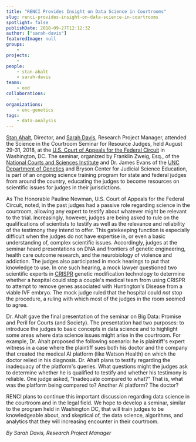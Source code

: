 ```yaml
---
title: "RENCI Provides Insight on Data Science in Courtrooms"
slug: renci-provides-insight-on-data-science-in-courtrooms
spotlight: false
publishDate: 2018-09-27T12:12:32
author: ["sarah-davis"]
featuredImage: null
groups:
    - 
projects:
    - 
people:
    - stan-ahalt
    - sarah-davis
teams: 
    - ood
collaborations:
    - 
organizations:
    - unc-genetics
tags:
    - data-analysis
---
```


[Stan Ahalt](/people/stan-ahalt), Director, and [Sarah Davis](/people/sarah-davis), Research Project Manager, attended the Science in the Courtroom Seminar for Resource Judges, held August 29-31, 2018, at the [U.S. Court of Appeals for the Federal Circuit](http://www.cafc.uscourts.gov/) in Washington, DC. The seminar, organized by Franklin Zweig, Esq., of the [National Courts and Sciences Institute](https://www.courtsandsciences.org/) and Dr. James Evans of the [UNC Department of Genetics](http://www.med.unc.edu/genetics) and Bryson Center for Judicial Science Education, is part of an ongoing science training program for state and federal judges from around the country, educating the judges to become resources on scientific issues for judges in their jurisdictions.

As The Honorable Pauline Newman, U.S. Court of Appeals for the Federal Circuit, noted, in the past judges had a passive role regarding science in the courtroom, allowing any expert to testify about whatever might be relevant to the trial. Increasingly, however, judges are being asked to rule on the qualifications of scientists to testify as well as the relevance and reliability of the testimony they intend to offer. This gatekeeping function is especially difficult when the judges do not have expertise in, or even a basic understanding of, complex scientific issues. Accordingly, judges at the seminar heard presentations on DNA and frontiers of genetic engineering, health care outcome research, and the neurobiology of violence and addiction. The judges also participated in mock hearings to put that knowledge to use. In one such hearing, a mock lawyer questioned two scientific experts in [CRISPR](https://www.broadinstitute.org/what-broad/areas-focus/project-spotlight/questions-and-answers-about-crispr) genetic modification technology to determine whether a hospital could stop a couple's medical team from using CRISPR to attempt to remove genes associated with Huntington's Disease from a viable IVF embryo. The mock judge ruled that the hospital could _not_ stop the procedure, a ruling with which most of the judges in the room seemed to agree.

Dr. Ahalt gave the final presentation of the seminar on Big Data: Promise and Peril for Courts (and Society). The presentation had two purposes: to introduce the judges to basic concepts in data science and to highlight some areas where data science issues might arise in the courtroom. For example, Dr. Ahalt proposed the following scenario: he is plaintiff's expert witness in a case where the plaintiff sues both his doctor and the company that created the medical AI platform (like Watson Health) on which the doctor relied in his diagnosis. Dr. Ahalt plans to testify regarding the inadequacy of the platform's queries. What questions might the judges ask to determine whether he is qualified to testify and whether his testimony is reliable. One judge asked, "Inadequate compared to what?" That is, what was the platform being compared to? Another AI platform? The doctor?

RENCI plans to continue this important discussion regarding data science in the courtroom and in the legal field. We hope to develop a seminar, similar to the program held in Washington DC, that will train judges to be knowledgeable about, and skeptical of, the data science, algorithms, and analytics that they will increasing encounter in their courtroom.

_By Sarah Davis, Research Project Manager_
